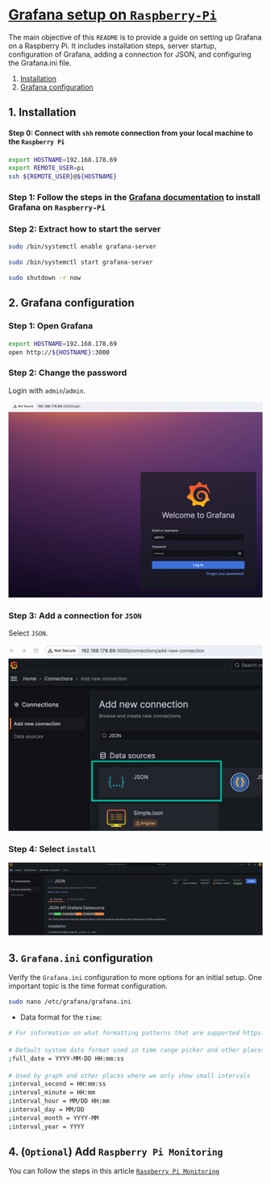 # [Grafana setup on `Raspberry-Pi`](https://grafana.com/tutorials/install-grafana-on-raspberry-pi/)

The main objective of this `README` is to provide a guide on setting up Grafana on a Raspberry Pi. It includes installation steps, server startup, configuration of Grafana, adding a connection for JSON, and configuring the Grafana.ini file.

1. [Installation](#1-installation)
2. [Grafana configuration](#2-grafana-configuration)

## 1. Installation

#### Step 0: Connect with `shh` remote connection from your local machine to the `Raspberry Pi`

```sh
export HOSTNAME=192.168.178.69
export REMOTE_USER=pi
ssh ${REMOTE_USER}@${HOSTNAME}
```

### Step 1: Follow the steps in the [Grafana documentation](https://grafana.com/tutorials/install-grafana-on-raspberry-pi/) to install Grafana on `Raspberry-Pi`

### Step 2: Extract how to start the server

```sh
sudo /bin/systemctl enable grafana-server
```

```sh
sudo /bin/systemctl start grafana-server
```

```sh
sudo shutdown -r now 
```

## 2. Grafana configuration

### Step 1: Open Grafana

```sh
export HOSTNAME=192.168.178.69
open http://${HOSTNAME}:3000
```

### Step 2: Change the password

Login with `admin`/`admin`.

![](../../images/20.png)

### Step 3: Add a connection for `JSON`

Select `JSON`.

![](../../images/21.png)

### Step 4: Select `install`

![](../../images/22.png)

## 3. `Grafana.ini` configuration

Verify the `Grafana.ini` configuration to more options for an initial setup.
One important topic is the time format configuration.

```sh
sudo nano /etc/grafana/grafana.ini
```

* Data format for the `time`:

```sh
# For information on what formatting patterns that are supported https://momentjs.com/docs/#/displayi>

# Default system date format used in time range picker and other places where full time is displayed
;full_date = YYYY-MM-DD HH:mm:ss

# Used by graph and other places where we only show small intervals
;interval_second = HH:mm:ss
;interval_minute = HH:mm
;interval_hour = MM/DD HH:mm
;interval_day = MM/DD
;interval_month = YYYY-MM
;interval_year = YYYY
```

## 4. (`Optional`) Add `Raspberry Pi Monitoring`

You can follow the steps in this article [`Raspberry Pi Monitoring`](https://grafana.com/docs/grafana-cloud/monitor-infrastructure/integrations/integration-reference/integration-raspberry-pi-node/)
